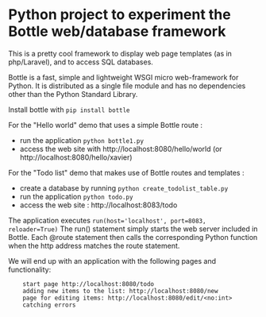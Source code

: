 # Python project to experiment the Bottle web/database framework
This is a pretty cool framework to display web page templates (as in php/Laravel), and to access SQL databases.

Bottle is a fast, simple and lightweight WSGI micro web-framework for Python. It is distributed as a single file module and has no dependencies other than the Python Standard Library.

Install bottle with `pip install bottle`

For the "Hello world" demo that uses a simple Bottle route :

- run the application `python bottle1.py`
- access the web site with http://localhost:8080/hello/world (or http://localhost:8080/hello/xavier)

For the "Todo list" demo that makes use of Bottle routes and templates :

- create a database by running `python create_todolist_table.py`
- run the application `python todo.py`
- access the web site : http://localhost:8083/todo

The application executes `run(host='localhost', port=8083, reloader=True)`
The run() statement simply starts the web server included in Bottle.
Each @route statement then calls the corresponding Python function when the http address matches the route statement.

We will end up with an application with the following pages and functionality:

        start page http://localhost:8080/todo
        adding new items to the list: http://localhost:8080/new
        page for editing items: http://localhost:8080/edit/<no:int>
        catching errors


